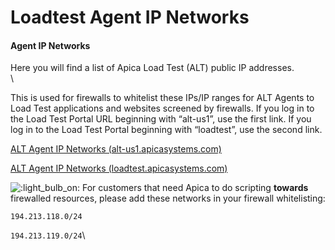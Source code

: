 # Loadtest Agent IP Networks

#### Agent IP Networks <a href="#agent-ip-networks" id="agent-ip-networks"></a>

Here you will find a list of Apica Load Test (ALT) public IP addresses.\
\


This is used for firewalls to whitelist these IPs/IP ranges for ALT Agents to Load Test applications and websites screened by firewalls. If you log in to the Load Test Portal URL beginning with “alt-us1”, use the first link. If you log in to the Load Test Portal beginning with “loadtest”, use the second link.

&#x20;

[ALT Agent IP Networks (alt-us1.apicasystems.com)](https://apica-ip-addresses.s3.eu-central-1.amazonaws.com/alt-us1-prod-ips.json)

[ALT Agent IP Networks (loadtest.apicasystems.com)](https://apica-ip-addresses.s3.eu-central-1.amazonaws.com/alt-agent-networks.html)

&#x20;

<img src="https://pf-emoji-service--cdn.us-east-1.prod.public.atl-paas.net/atlassian/light_bulb_on_64.png" alt=":light_bulb_on:" data-size="line"> For customers that need Apica to do scripting **towards** firewalled resources, please add these networks in your firewall whitelisting:

`194.213.118.0/24`&#x20;

`194.213.119.0/24`\
